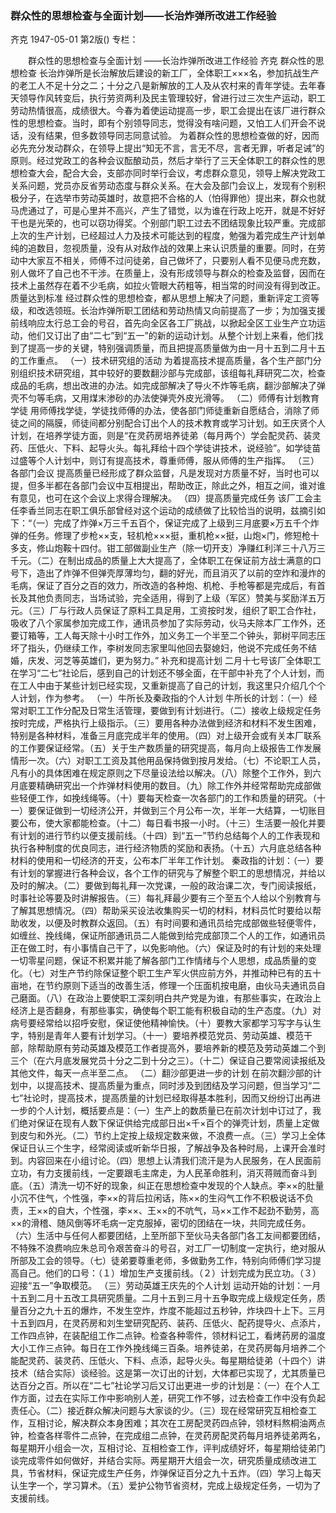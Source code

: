 ### 群众性的思想检查与全面计划——长治炸弹所改进工作经验
齐克
1947-05-01
第2版()
专栏：

　　群众性的思想检查与全面计划
    ——长治炸弹所改进工作经验
    齐克
    群众性的思想检查
    长治炸弹所是长治解放后建设的新工厂，全体职工×××名，参加抗战生产的老工人不足十分之二；十分之八是新解放的工人及从农村来的青年学徒。去年春天领导作风转变后，执行劳资两利及民主管理较好，曾进行过三次生产运动，职工劳动热情很高，成绩很大。今春为着使运动提高一步，职工会提出在该厂进行群众性的思想检查。当时，即有个别领导同志，觉得没有啥问题，又怕工人们开会不说话，没有结果，但多数领导同志同意试验。
    为着群众性的思想检查做的好，因而必先充分发动群众，在领导上提出“知无不言，言无不尽，言者无罪，听者足诫”的原则。经过党政工的各种会议酝酿动员，然后才举行了三天全体职工的群众性的思想检查大会，配合大会，支部亦同时举行会议，考虑群众意见，领导上解决党政工关系问题，党员亦反省劳动态度与群众关系。在大会及部门会议上，发现有个别积极分子，在选举市劳动英雄时，故意把不合格的人（怕得罪他）提出来，群众也就马虎通过了，可是心里并不高兴，产生了错觉，以为谁在行政上吃开，就是不好好干也是光荣的，也可以窃功得奖。个别部门职工过去不团结现象比较严重。完成部上次的生产计划，已经超过人力及技术可能达到的程度，勉强为着完成生产计划单纯的追数目，忽视质量，没有从对敌作战的效果上来认识质量的重要。同时，在劳动中大家互不相关，师傅不过问徒弟，自己做坏了，只要别人看不见便马虎充数，别人做坏了自己也不干涉。在质量上，没有形成领导与群众的检查及监督，因而在技术上虽然存在着不少毛病，如拉火管眼大药粗等，相当常的时间没有得到改正。
    质量达到标准
    经过群众性的思想检查，都从思想上解决了问题，重新评定工资等级，和改选领班。长治炸弹所职工团结和劳动热情又向前提高了一步；为加强支援前线响应太行总工会的号召，首先向全区各工厂挑战，以掀起全区工业生产立功运动，他们又订出了由“二七”到“五一”的新的运动计划。从整个计划上来看，他们找到了提高一步的关键，特别强调质量，而且把提高质量做为由一月十五到二月十五的工作重点。
    （一）技术研究组的活动
    为着提高技术提高质量，各个生产部门分别组织技术研究组，其中较好的要数翻沙部与完成部，该组每礼拜研究二次，检查成品的毛病，想出改进的办法。如完成部解决了导火不炸等毛病，翻沙部解决了弹壳不匀等毛病，又用煤末渗砂的办法使弹壳外皮光滑等。
    （二）师傅有计划教育学徒
    用师傅找学徒，学徒找师傅的办法，使各部门师徒重新自愿结合，消除了师徒之间的隔膜，师徒间都分别配合订出个人的技术教育或学习计划。如王庆贤个人计划，在培养学徒方面，则是“在灵药房培养徒弟（每月两个）学会配灵药、装灵药、压低火、下料、起导火头。每礼拜给十四个学徒讲技术，说经验”。如学徒苗过盛等个人计划中，则订有提高技术，尊重师傅，服从师傅的生产指挥。
    （三）各部门会议
    提高质量已经形成了群众监督，凡是发现对方质量不好，当时也可以提，但多半都在各部门会议中互相提出，帮助改正，除此之外，相互之间，谁对谁有意见，也可在这个会议上求得合理解决。
    （四）提高质量完成任务
    该厂工会主任李香兰同志在职工俱乐部曾经对这个运动的成绩做了比较恰当的说明，兹摘引如下：“（一）完成了炸弹×万三千五百个，保证完成了上级到三月底要×万五千个炸弹的任务。修理了步枪××支，轻机枪×××挺，重机枪××挺，山炮×门，修短枪十多支，修山炮鞍十四付。钳工部做副业生产（除一切开支）净赚红利洋三十八万三千元。（二）在制出成品的质量上大大提高了，全体职工在保证前方战士满意的口号下，造出了炸弹不但弹壳厚薄均匀，翻的好光，而且消灭了以前的空炸和漫炸的毛病，保证了百分之百的效力，所改造的各种炮、机枪、手枪等都是完成后，有首长及其他负责同志，当场试验，完全适用，得到了上级（军区）赞美与奖励洋五万元。（三）厂与行政人员保证了原料工具足用，工资按时发，组织了职工合作社，吸收了八个家属参加完成工作，通讯员参加了实际劳动，伙马夫除本厂工作外，还要订箱等，工人每天除十小时工作外，加义务工一个半至二个钟头，郭树平同志压坏了指头，仍继续工作，李树发同志家里叫他回去娶媳妇，他说不完成任务不结婚，庆发、河芝等英雄们，更为努力。”
    补充和提高计划
    二月十七号该厂全体职工在学习“二七”社论后，感到自己的计划还不够全面，在干部中补充了个人计划，而在工人中由于某些计划已经实现，又重新提高了自己的计划，我这里只介绍几个个人计划，作为参考。
    （一）牛所长及秦政指的个人计划
    牛所长的计划：（一）经常对职工工作分配及日常生活管理，要做到有计划进行。（二）接收上级规定任务按时完成，严格执行上级指示。（三）要用各种办法做到经济和材料不发生困难，特别是各种材料，准备三月底完成半年的使用。（四）对上级开会或有关本厂联系的工作要保证经常。（五）关于生产数质量的研究提高，每月向上级报告工作发展情形一次。（六）对职工工资及其他用品保持做到按月发给。（七）不论职工人员，凡有小的具体困难在规定原则之下尽量设法给以解决。（八）除整个工作外，到六月底要精确研究出一个炸弹材料使用的数目。（九）除工作外并经常帮助完成部做些轻便工作，如挽线绳等。（十）要每天检查一次各部门的工作和质量的研究。（十一）要保证做到一切经济公开，并做到三个月公布一次，半年一大结算，一切账目要公布，使大家都能检查。（十二）每日看书报一小时。（十三）生活要一般化并要有计划的进行节约以便支援前线。（十四）到“五一”节约总结每个人的工作表现和执行各种制度的优良同志，进行经济物质的奖励和表扬。（十五）六月底总结各种材料的使用和一切经济的开支，公布本厂半年工作计划。
    秦政指的计划：（一）要有计划的掌握进行各种会议，各个工作的研究与了解整个职工的思想情况，并给以及时的解决。（二）要做到每礼拜一次党课，一般的政治课二次，专门阅读报纸，时事社论等要及时讲解报告。（三）每礼拜最少要有三个至五个人给以个别教育与了解其思想情况。（四）帮助采买设法收集购买一切的材料，材料员忙时要给以帮助收发，以便及时教群众返回。（五）有时间要和通讯员给完成部做些轻便零件，如缠丝、挽线绳，保证所部通讯员二人能做到给完成部顶二个人的工作，如通讯员正在做工时，有小事情自己干了，以免影响他。（六）保证及时的有计划的来处理一切零星问题，保证不积累并能了解各部门工作情绪与个人思想，成品质量的变化。（七）对生产节约除保证整个职工生产军火供应前方外，并推动种已有的五十亩地，在节约原则下适当的改善生活，修理一个压面机按电磨，由伙马夫通讯员自己磨面。（八）在政治上要使职工深刻明白共产党是为谁，有那些事实，在政治上经济上是否翻身，有那些事实，确使每个职工能有积极自动的生产态度。（九）对病号要经常给以招呼安慰，保证使他精神愉快。（十）要教大家都学习写字与认生字，特别是青年人要有计划学习。（十一）要培养模范党员、劳动英雄、模范干部，除帮助原有劳动英雄及模范工作者提高外，要培养新的模范及劳动英雄二个到三个（在六月底发展党员十分之二到十分之三）。（十二）保证自己要常阅读报纸及其他文件，每天一点半至二点。
    （二）翻沙部更进一步的计划
    在前次翻沙部的计划中，以提高技术、提高质量为重点，同时涉及到团结及学习问题，但当学习“二七”社论时，提高技术，提高质量的计划已经取得基本胜利，因而又纷纷订出再进一步的个人计划，概括要点是：（一）生产上的数质量已在前次计划中订过了，我们绝对保证在现有人数下保证供给完成部日出×千×百个的弹壳计划，质量上定做到皮匀和外光。（二）节约上定按上级规定数来做，不浪费一点。（三）学习上全体保证日认三个生字，经常阅读或听新华日报，了解战争及各种时局，上课开会准时到。内容回来在小组讨论。（四）思想上认清我们流汗是为人民服务，在人民面前立功，有力支援前线，一定要跟毛主席走，为人民革命胜利，消灭蒋贼而奋斗到底。（五）清洗一切不好的现象，纠正在思想检查中发现的个人缺点。李××的肚量小沉不住气，个性强，李××的背后拉闲话，陈××的生闷气工作不积极说话不负责，王××的自大，个性强，李××、王××的不吭气，马××工作不起劲不勤劳，高××的滑稽、随风倒等坏毛病一定克服掉，密切的团结在一块，共同完成任务。（六）生活中与任何人都要团结，上至所部下至伙马夫各部门各工友间都要团结，不特殊不浪费响应朱总司令艰苦奋斗的号召，对工厂一切制度一定执行，绝对服从所部及工会的领导。（七）徒弟要尊重老师，多做勤务工作，特别向师傅们学习提高自己。他们的口号：（１）增加生产支援前线。（２）计划完成为民立功。（３）迎接“五一”争取模范。
    （三）劳动英雄王庆先的个人计划
    运动开始的计划：一月十五到二月十五改工具研究质量。二月十五到三月十五争取完成上级规定任务，质量百分之九十五的爆炸，不发生空炸，炸度不能超过五秒钟，炸块四十上下。三月十五到四月，在灵药房和刘生堂研究配药、装药、压低火、配药提导火、点添片，工作四点钟，在装配组工作二点钟。检查各种零件，领材料记工，看烤药房的温度大小工作三点钟。每日在工作外挽线绳三百条。培养徒弟，在灵药房每月培养二个能配灵药、装灵药、压低火、下料、点添，起导火头。每星期给徒弟（十四个）讲技术（结合实际）谈经验。这是第一次订出的计划，大体都已实现了，尤其质量已达百分之百。所以在“二七”社论学习后又订出更进一步的计划是：（一）在个人工作方面，过去在实际工作中影响别人差，研究工作不够，过去检查工作中没有负起责任心。（二）接近群众解决问题与大家谈的少。（三）现在经常研究互相检查工作，互相讨论，解决群众本身困难；其次在工房配灵药四点钟，领材料熬桐油两点钟，检查各样零件二点钟，在完成组二点钟，在灵药房配灵药每月培养徒弟两名，每星期开小组会一次，互相讨论、互相检查工作，评判成绩好坏，每星期给徒弟门谈完成零件如何做好，并结合实际。两星期开大组会一次，研究质量成绩改进工具，节省材料，保证完成生产任务，炸弹保证百分之九十五炸。（四）学习上每天认生字一个，学习算术。（五）爱护公物节省资材，完成上级规定任务，一切为了支援前线。

